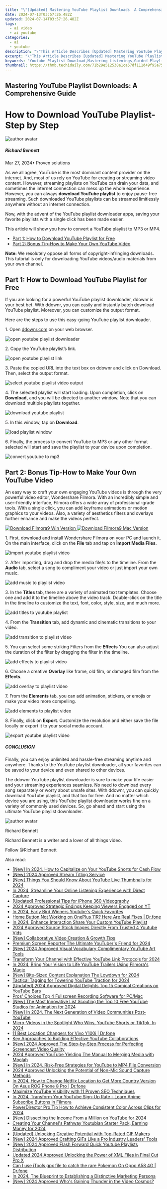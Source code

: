 ```yaml
---
title: "\"[Updated] Mastering YouTube Playlist Downloads  A Comprehensive Guide\""
date: 2024-07-13T03:57:26.482Z
updated: 2024-07-14T03:57:26.482Z
tags:
  - ai video
  - ai youtube
categories:
  - ai
  - youtube
description: "\"This Article Describes [Updated] Mastering YouTube Playlist Downloads: A Comprehensive Guide\""
excerpt: "\"This Article Describes [Updated] Mastering YouTube Playlist Downloads: A Comprehensive Guide\""
keywords: "Youtube Playlist Download,Mastering Listenings,Guided Playlist Access,Streamline Downloads,Easy Playlist Save,YouTube Optimize,Download Guide Tips"
thumbnail: https://thmb.techidaily.com/71b29e512538a1ca57df111d49f95a750cd58f363eb8989d8b988649bee9d94b.jpg
---
```


## Mastering YouTube Playlist Downloads: A Comprehensive Guide

# How to Download YouTube Playlist-Step by Step

![author avatar](https://images.wondershare.com/filmora/article-images/richard-bennett.jpg)

##### Richard Bennett

 Mar 27, 2024• Proven solutions

As we all agree, YouTube is the most dominant content provider on the internet. And, most of us rely on YouTube for creating or streaming video content. However, streaming playlists on YouTube can drain your data, and sometimes the internet connection can mess up the whole experience. However, you can always **download YouTube playlist** to enjoy pause-free streaming. Such downloaded YouTube playlists can be streamed limitlessly anywhere without an internet connection.

Now, with the advent of the YouTube playlist downloader apps, saving your favorite playlists with a single click has been made easier.

This article will show you how to convert a YouTube playlist to MP3 or MP4.

* [Part 1: How to Download YouTube Playlist for Free](#part1)
* [Part 2: Bonus Tip-How to Make Your Own YouTube Video](#part2)

**Note:** We resolutely oppose all forms of copyright-infringing downloads. This tutorial is only for downloading YouTube videos/audio materials from your own channel.

## Part 1: How to Download YouTube Playlist for Free

If you are looking for a powerful YouTube playlist downloader, ddownr is your best bet. With ddownr, you can easily and instantly batch download YouTube playlist. Moreover, you can customize the output format.

Here are the steps to use this easy-going YouTube playlist downloader.

1\. Open [ddownr.com](https://ddownr.com/) on your web browser.

![open youtube playlist downloader](https://images.wondershare.com/filmora/article-images/1-open-youtube-playlist-downloader.jpg)

2\. Copy the YouTube playlist’s link.

![open youtube playlist link](https://images.wondershare.com/filmora/article-images/2-open-youtube-playlist-link.jpg)

3\. Paste the copied URL into the text box on ddownr and click on Download. Then, select the output format.

![select youtube playlist video output](https://images.wondershare.com/filmora/article-images/3-select-playlist-output.jpg)

4\. The selected playlist will start loading. Upon completion, click on **Download,** and you will be directed to another window. Note that you can download multiple playlists together.

![download youtube playlist](https://images.wondershare.com/filmora/article-images/4-download-youtube-playlist.jpg)

5\. In this window, tap on **Download**.

![load playlist window](https://images.wondershare.com/filmora/article-images/5-load-playlist-window.jpg)

6\. Finally, the process to convert YouTube to MP3 or any other format selected will start and save the playlist to your device upon completion.

![convert youtube to mp3](https://images.wondershare.com/filmora/article-images/6-convert-youtube-to-mp3.jpg)

## Part 2: Bonus Tip-How to Make Your Own YouTube Video

An easy way to craft your own engaging YouTube videos is through the very powerful video editor, Wondershare Filmora. With an incredibly simple and user-friendly interface, Filmora offers a wide array of professional-grade tools. With a single click, you can add keyframe animations or motion graphics to your videos. Also, a variety of aesthetics filters and overlays further enhance and make the videos perfect.

[![Download Filmora9 Win Version](https://images.wondershare.com/filmora/guide/download-btn-win.jpg) ](https://tools.techidaily.com/wondershare/filmora/download/) [![Download Filmora9 Mac Version](https://images.wondershare.com/filmora/guide/download-btn-mac.jpg) ](https://tools.techidaily.com/wondershare/filmora/download/)

1\. First, download and install Wondershare Filmora on your PC and launch it. On the main interface, click on the **File** tab and tap on **Import Media Files**.

![import youtube playlist video](https://images.wondershare.com/filmora/article-images/7-import-youtube-playlist-video.jpg)

2\. After importing, drag and drop the media file/s to the timeline. From the **Audio** tab, select a song to compliment your video or just import your own music.

![add music to playlist video](https://images.wondershare.com/filmora/article-images/8-add-music-to-playlist-video.jpg)

3\. In the **Titles** tab, there are a variety of animated text templates. Choose one and add it to the timeline above the video track. Double-click on the title in the timeline to customize the text, font, color, style, size, and much more.

![add titles to youtube playlist](https://images.wondershare.com/filmora/article-images/9-add-titles-to-youtube-playlist.jpg)

4\. From the **Transition** tab, add dynamic and cinematic transitions to your video.

![add transition to playlist video](https://images.wondershare.com/filmora/article-images/10-add-transition-to-playlist-video.jpg)

5\. You can select some striking Filters from the **Effects** You can also adjust the duration of the filter by dragging the filter in the timeline.

![add effects to playlist video](https://images.wondershare.com/filmora/article-images/11-add-effects-to-playlist-video.jpg)

6\. Choose a creative **Overlay** like frame, old film, or damaged film from the **Effects**.

![add overlay to playlist video](https://images.wondershare.com/filmora/article-images/12-add-overlay-to-playlist-video.jpg)

7\. From the **Elements** tab, you can add animation, stickers, or emojis or make your video more compelling.

![add elements to playlist video](https://images.wondershare.com/filmora/article-images/13-add-elements-to-playlist-video.jpg)

8\. Finally, click on **Export**. Customize the resolution and either save the file locally or export it to your social media account.

![export youtube playlist video](https://images.wondershare.com/filmora/article-images/14-export-youtube-playlist-video.jpg)

##### CONCLUSION

Finally, you can enjoy unlimited and hassle-free streaming anytime and anywhere. Thanks to the YouTube playlist downloader, all your favorites can be saved to your device and even shared to other devices.

The ddownr YouTube playlist downloader is sure to make your life easier and your streaming experiences seamless. No need to download every song separately or worry about unsafe sites. With ddownr, you can quickly download YouTube playlist, and that too for free. And no matter which device you are using, this YouTube playlist downloader works fine on a variety of commonly used devices. So, go ahead and start using the ultimate YouTube playlist downloader.

![author avatar](https://images.wondershare.com/filmora/article-images/richard-bennett.jpg)

Richard Bennett

Richard Bennett is a writer and a lover of all things video.

Follow @Richard Bennett


<ins class="adsbygoogle"
     style="display:block"
     data-ad-format="autorelaxed"
     data-ad-client="ca-pub-7571918770474297"
     data-ad-slot="1223367746"></ins>



<ins class="adsbygoogle"
     style="display:block"
     data-ad-client="ca-pub-7571918770474297"
     data-ad-slot="8358498916"
     data-ad-format="auto"
     data-full-width-responsive="true"></ins>



<span class="atpl-alsoreadstyle">Also read:</span>
<div><ul>
<li><a href="https://eaxpv-info.techidaily.com/new-in-2024-how-to-capitalize-on-your-youtube-shorts-for-cash-flow/"><u>[New] In 2024, How to Capitalize on Your YouTube Shorts for Cash Flow</u></a></li>
<li><a href="https://youtube-web.techidaily.com/024-approved-stream-titling-service/"><u>[New] 2024 Approved  Stream Titling Service</u></a></li>
<li><a href="https://youtube-web.techidaily.com/hings-you-should-know-about-youtube-live-thumbnails-for-2024/"><u>[New] Things You Should Know About YouTube Live Thumbnails for 2024</u></a></li>
<li><a href="https://youtube-web.techidaily.com/24-streamline-your-online-listening-experience-with-direct-capture/"><u>In 2024, Streamline Your Online Listening Experience with Direct Capture</u></a></li>
<li><a href="https://extra-approaches.techidaily.com/updated-professional-tips-for-iphone-360-videography/"><u>[Updated] Professional Tips for iPhone 360 Videography</u></a></li>
<li><a href="https://youtube-web.techidaily.com/approved-strategic-endings-keeping-viewers-engaged-on-yt/"><u>2024 Approved  Strategic Endings  Keeping Viewers Engaged on YT</u></a></li>
<li><a href="https://youtube-web.techidaily.com/24-early-bird-winners-youtubes-quick-favorites/"><u>In 2024, Early Bird Winners  Youtube's Quick Favorites</u></a></li>
<li><a href="https://change-location.techidaily.com/home-button-not-working-on-oneplus-11r-here-are-real-fixes-drfone-by-drfone-fix-android-problems-fix-android-problems/"><u>Home Button Not Working on OnePlus 11R? Here Are Real Fixes | Dr.fone</u></a></li>
<li><a href="https://youtube-web.techidaily.com/24-enhance-interaction-share-your-custom-youtube-playlist/"><u>In 2024, Enhance Interaction  Share Your Custom YouTube Playlist</u></a></li>
<li><a href="https://youtube-web.techidaily.com/approved-source-stock-images-directly-from-trusted-4-youtube-vids/"><u>2024 Approved  Source Stock Images Directly From Trusted 4 Youtube Vids</u></a></li>
<li><a href="https://youtube-web.techidaily.com/ollaborative-video-creation-and-growth-tips/"><u>[New] Collaborative Video Creation & Growth Tips</u></a></li>
<li><a href="https://youtube-web.techidaily.com/um-screen-reporter-the-ultimate-youtubers-friend-for-2024/"><u>Premium Screen Reporter  The Ultimate YouTuber's Friend for 2024</u></a></li>
<li><a href="https://youtube-web.techidaily.com/024-approved-visual-vocabulary-complimentary-youtube-art-tools/"><u>[New] 2024 Approved  Visual Vocabulary  Complimentary YouTube Art Tools</u></a></li>
<li><a href="https://youtube-web.techidaily.com/form-your-channel-with-effective-youtube-link-protocols-for-2024/"><u>Transform Your Channel with Effective YouTube Link Protocols for 2024</u></a></li>
<li><a href="https://youtube-web.techidaily.com/24-bring-your-vision-to-life-youtube-trailers-using-filmoras-magic/"><u>In 2024, Bring Your Vision to Life  YouTube Trailers Using Filmora's Magic</u></a></li>
<li><a href="https://youtube-web.techidaily.com/ite-sized-content-explanation-the-lowdown-for-2024/"><u>[New] Bite-Sized Content Explanation  The Lowdown for 2024</u></a></li>
<li><a href="https://youtube-web.techidaily.com/cal-tagging-for-towering-youtube-traction-for-2024/"><u>Tactical Tagging for Towering YouTube Traction for 2024</u></a></li>
<li><a href="https://youtube-web.techidaily.com/ed-2024-approved-digital-delights-top-15-comical-creations-on-youtube-bars/"><u>[Updated] 2024 Approved  Digital Delights  Top 15 Comical Creations on YouTube Bars</u></a></li>
<li><a href="https://screen-sharing-recording.techidaily.com/pros-choices-top-4-fullscreen-recording-software-for-pcmac/"><u>Pros' Choices  Top 4 Fullscreen Recording Software for PC/Mac</u></a></li>
<li><a href="https://youtube-web.techidaily.com/he-most-innovative-list-scouting-the-top-10-free-youtube-studios-for-animation-for-2024/"><u>[New] The Most Innovative List  Scouting the Top 10 Free YouTube Studios for Animation for 2024</u></a></li>
<li><a href="https://youtube-web.techidaily.com/n-2024-the-next-generation-of-video-communities-post-youtube/"><u>[New] In 2024, The Next Generation of Video Communities Post-YouTube</u></a></li>
<li><a href="https://youtube-web.techidaily.com/-videos-in-the-spotlight-who-wins-youtube-shorts-or-tiktok-in-2024/"><u>Micro-Videos in the Spotlight  Who Wins, YouTube Shorts or TikTok, In 2024</u></a></li>
<li><a href="https://location-fake.techidaily.com/11-best-location-changers-for-vivo-y100i-drfone-by-drfone-virtual-android/"><u>11 Best Location Changers for Vivo Y100i | Dr.fone</u></a></li>
<li><a href="https://youtube-web.techidaily.com/pproaches-to-building-effective-youtube-collaborations/"><u>Key Approaches to Building Effective YouTube Collaborations</u></a></li>
<li><a href="https://video-capture.techidaily.com/new-2024-approved-the-step-by-step-process-for-perfecting-screencast-video-quality/"><u>[New] 2024 Approved  The Step-by-Step Process for Perfecting Screencast Video Quality</u></a></li>
<li><a href="https://facebook-record-videos.techidaily.com/2024-approved-youtube-yielding-the-manual-to-merging-media-with-moolah/"><u>2024 Approved  YouTube Yielding  The Manual to Merging Media with Moolah</u></a></li>
<li><a href="https://youtube-web.techidaily.com/n-2024-risk-free-strategies-for-youtube-to-mp4-file-conversion/"><u>[New] In 2024, Risk-Free Strategies for YouTube to MP4 File Conversion</u></a></li>
<li><a href="https://youtube-web.techidaily.com/approved-unlocking-the-potential-of-non-mic-sound-capture-methods/"><u>2024 Approved  Unlocking the Potential of Non-Mic Sound Capture Methods</u></a></li>
<li><a href="https://review-topics.techidaily.com/in-2024-how-to-change-netflix-location-to-get-more-country-version-on-asus-rog-phone-8-pro-drfone-by-drfone-virtual-android/"><u>In 2024, How to Change Netflix Location to Get More Country Version On Asus ROG Phone 8 Pro | Dr.fone</u></a></li>
<li><a href="https://youtube-web.techidaily.com/ize-youtube-visibility-with-11-proven-seo-techniques/"><u>Maximize YouTube Visibility with 11 Proven SEO Techniques</u></a></li>
<li><a href="https://youtube-web.techidaily.com/24-transform-your-youtube-sign-up-rate-learn-anime-subscribe-buttons-in-filmora/"><u>In 2024, Transform Your YouTube Sign-Up Rate - Learn Anime Subscribe Buttons in Filmora</u></a></li>
<li><a href="https://video-ai-editor.techidaily.com/powerdirector-pro-tip-how-to-achieve-consistent-color-across-clips-for-2024/"><u>PowerDirector Pro Tip How to Achieve Consistent Color Across Clips for 2024</u></a></li>
<li><a href="https://youtube-web.techidaily.com/issecting-the-income-from-a-million-on-youtube-for-2024/"><u>[New] Dissecting the Income From a Million on YouTube for 2024</u></a></li>
<li><a href="https://youtube-web.techidaily.com/ing-your-channels-pathway-youtubian-starter-pack-earning-money-for-2024/"><u>Creating Your Channel's Pathway  Youtubian Starter Pack, Earning Money for 2024</u></a></li>
<li><a href="https://youtube-web.techidaily.com/ed-unlocking-creative-potential-with-top-rated-gif-makers/"><u>[Updated] Unlocking Creative Potential with Top-Rated GIF Makers</u></a></li>
<li><a href="https://youtube-web.techidaily.com/024-approved-crafting-gifs-like-a-pro-industry-leaders-tools/"><u>[New] 2024 Approved  Crafting GIFs Like a Pro  Industry Leaders' Tools</u></a></li>
<li><a href="https://youtube-web.techidaily.com/024-approved-flash-forward-quick-youtube-playlists-distribution/"><u>[New] 2024 Approved  Flash Forward  Quick Youtube Playlists Distribution</u></a></li>
<li><a href="https://ai-video-tools.techidaily.com/updated-2024-approved-unlocking-the-power-of-xml-files-in-final-cut-pro-x/"><u>Updated 2024 Approved Unlocking the Power of XML Files in Final Cut Pro X</u></a></li>
<li><a href="https://android-pokemon-go.techidaily.com/can-i-use-itools-gpx-file-to-catch-the-rare-pokemon-on-oppo-a58-4g-drfone-by-drfone-virtual-android/"><u>Can I use iTools gpx file to catch the rare Pokemon On Oppo A58 4G | Dr.fone</u></a></li>
<li><a href="https://youtube-web.techidaily.com/24-the-blueprint-to-establishing-a-distinctive-marketing-persona/"><u>In 2024, The Blueprint to Establishing a Distinctive Marketing Persona</u></a></li>
<li><a href="https://youtube-web.techidaily.com/024-approved-whos-gaining-thunder-in-the-video-cosmos/"><u>[New] 2024 Approved  Who's Gaining Thunder in the Video Cosmos?</u></a></li>
</ul></div>
